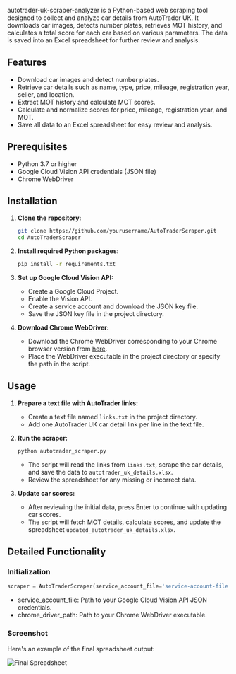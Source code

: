 autotrader-uk-scraper-analyzer is a Python-based web scraping tool designed to collect and analyze car details from AutoTrader UK. It downloads car images, detects number plates, retrieves MOT history, and calculates a total score for each car based on various parameters. The data is saved into an Excel spreadsheet for further review and analysis.

## Features

- Download car images and detect number plates.
- Retrieve car details such as name, type, price, mileage, registration year, seller, and location.
- Extract MOT history and calculate MOT scores.
- Calculate and normalize scores for price, mileage, registration year, and MOT.
- Save all data to an Excel spreadsheet for easy review and analysis.

## Prerequisites

- Python 3.7 or higher
- Google Cloud Vision API credentials (JSON file)
- Chrome WebDriver

## Installation

1. **Clone the repository:**

    ```sh
    git clone https://github.com/yourusername/AutoTraderScraper.git
    cd AutoTraderScraper
    ```

2. **Install required Python packages:**

    ```sh
    pip install -r requirements.txt
    ```

3. **Set up Google Cloud Vision API:**

    - Create a Google Cloud Project.
    - Enable the Vision API.
    - Create a service account and download the JSON key file.
    - Save the JSON key file in the project directory.

4. **Download Chrome WebDriver:**

    - Download the Chrome WebDriver corresponding to your Chrome browser version from [here](https://sites.google.com/chromium.org/driver/).
    - Place the WebDriver executable in the project directory or specify the path in the script.

## Usage

1. **Prepare a text file with AutoTrader links:**

    - Create a text file named `links.txt` in the project directory.
    - Add one AutoTrader UK car detail link per line in the text file.

2. **Run the scraper:**

    ```sh
    python autotrader_scraper.py
    ```

    - The script will read the links from `links.txt`, scrape the car details, and save the data to `autotrader_uk_details.xlsx`.
    - Review the spreadsheet for any missing or incorrect data.

3. **Update car scores:**

    - After reviewing the initial data, press Enter to continue with updating car scores.
    - The script will fetch MOT details, calculate scores, and update the spreadsheet `updated_autotrader_uk_details.xlsx`.

## Detailed Functionality

### Initialization

```python
scraper = AutoTraderScraper(service_account_file='service-account-file.json', chrome_driver_path=r".\chromedriver.exe")
```
  - service_account_file: Path to your Google Cloud Vision API JSON credentials.
  - chrome_driver_path: Path to your Chrome WebDriver executable.

### Screenshot
Here's an example of the final spreadsheet output:

![Final Spreadsheet](https://imgur.com/x74pBMZ.png)
